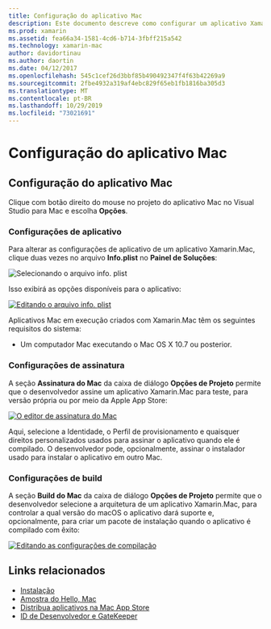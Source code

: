 ```yaml
---
title: Configuração do aplicativo Mac
description: Este documento descreve como configurar um aplicativo Xamarin.Mac para publicação. Ele aborda as configurações do aplicativo, as configurações de assinatura e as configurações de build.
ms.prod: xamarin
ms.assetid: fea66a34-1581-4cd6-b714-3fbff215a542
ms.technology: xamarin-mac
author: davidortinau
ms.author: daortin
ms.date: 04/12/2017
ms.openlocfilehash: 545c1cef26d3bbf85b490492347f4f63b42269a9
ms.sourcegitcommit: 2fbe4932a319af4ebc829f65eb1fb1816ba305d3
ms.translationtype: MT
ms.contentlocale: pt-BR
ms.lasthandoff: 10/29/2019
ms.locfileid: "73021691"
---
```

# <a name="mac-app-configuration"></a>Configuração do aplicativo Mac

## <a name="mac-app-configuration"></a>Configuração do aplicativo Mac

Clique com botão direito do mouse no projeto do aplicativo Mac no Visual Studio para Mac e escolha **Opções**.

### <a name="application-settings"></a>Configurações de aplicativo

Para alterar as configurações de aplicativo de um aplicativo Xamarin.Mac, clique duas vezes no arquivo **Info.plist** no **Painel de Soluções**:

![Selecionando o arquivo info. plist](app-configuration-images/config04.png "Selecionando o arquivo info. plist")

Isso exibirá as opções disponíveis para o aplicativo:

 [![Editando o arquivo info. plist](app-configuration-images/config01.png "Editando o arquivo info. plist")](app-configuration-images/config01-large.png#lightbox)

Aplicativos Mac em execução criados com Xamarin.Mac têm os seguintes requisitos do sistema:

- Um computador Mac executando o Mac OS X 10.7 ou posterior.

### <a name="signing-settings"></a>Configurações de assinatura

A seção **Assinatura do Mac** da caixa de diálogo **Opções de Projeto** permite que o desenvolvedor assine um aplicativo Xamarin.Mac para teste, para versão própria ou por meio da Apple App Store:

[![O editor de assinatura do Mac](app-configuration-images/config02.png "A janela de assinatura do Mac")](app-configuration-images/config02-large.png#lightbox)

Aqui, selecione a Identidade, o Perfil de provisionamento e quaisquer direitos personalizados usados para assinar o aplicativo quando ele é compilado. O desenvolvedor pode, opcionalmente, assinar o instalador usado para instalar o aplicativo em outro Mac.

### <a name="build-settings"></a>Configurações de build

A seção **Build do Mac** da caixa de diálogo **Opções de Projeto** permite que o desenvolvedor selecione a arquitetura de um aplicativo Xamarin.Mac, para controlar a qual versão do macOS o aplicativo dará suporte e, opcionalmente, para criar um pacote de instalação quando o aplicativo é compilado com êxito:

 [![Editando as configurações de compilação](app-configuration-images/config03.png "Editando as configurações de compilação")](app-configuration-images/config03-large.png#lightbox)

## <a name="related-links"></a>Links relacionados

- [Instalação](/visualstudio/mac/installation/)
- [Amostra do Hello, Mac](~/mac/get-started/hello-mac.md)
- [Distribua aplicativos na Mac App Store](https://developer.apple.com/devcenter/mac/checklist/)
- [ID de Desenvolvedor e GateKeeper](https://developer.apple.com/resources/developer-id/)
